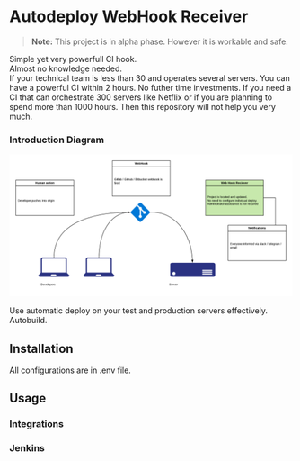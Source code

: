 # Autodeploy WebHook Receiver
> **Note:** This project is in alpha phase. However it is workable and safe.


Simple yet very powerfull CI hook.  
Almost no knowledge needed.  
If your technical team is less than 30 and operates several servers. You can have a powerful CI within 2 hours. No futher time investments.
If you need a CI that can orchestrate 300 servers like Netflix or if you are planning to spend more than 1000 hours. Then this repository will not help you very much.


### Introduction Diagram
![MacDown Screenshot](https://github.com/drmax24/autodeploy-webhook-receiver/blob/master/docs/Intro%20Diagram.png?raw=true)

Use automatic deploy on your test and production servers effectively.
Autobuild.

## Installation
All configurations are in .env file.


## Usage


### Integrations


### Jenkins

